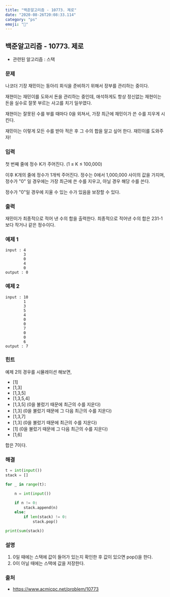 ```yaml
---
title: "백준알고리즘 - 10773. 제로"
date: "2020-08-26T20:08:33.114"
category: "ps"
emoji: "🎲"
---
```


## 백준알고리즘 - 10773. 제로

- 관련된 알고리즘 : 스택

### 문제

나코더 기장 재민이는 동아리 회식을 준비하기 위해서 장부를 관리하는 중이다.

재현이는 재민이를 도와서 돈을 관리하는 중인데, 애석하게도 항상 정신없는 재현이는 돈을 실수로 잘못 부르는 사고를 치기 일쑤였다.

재현이는 잘못된 수를 부를 때마다 0을 외쳐서, 가장 최근에 재민이가 쓴 수를 지우게 시킨다.

재민이는 이렇게 모든 수를 받아 적은 후 그 수의 합을 알고 싶어 한다. 재민이를 도와주자!

### 입력

첫 번째 줄에 정수 K가 주어진다. (1 ≤ K ≤ 100,000)

이후 K개의 줄에 정수가 1개씩 주어진다. 정수는 0에서 1,000,000 사이의 값을 가지며, 정수가 "0" 일 경우에는 가장 최근에 쓴 수를 지우고, 아닐 경우 해당 수를 쓴다.

정수가 "0"일 경우에 지울 수 있는 수가 있음을 보장할 수 있다.

### 출력

재민이가 최종적으로 적어 낸 수의 합을 출력한다. 최종적으로 적어낸 수의 합은 231-1보다 작거나 같은 정수이다.

### 예제 1

```
input : 4
        3
        0
        4
        0
output : 0
```

### 예제 2

```
input : 10
        1
        3
        5
        4
        0
        0
        7
        0
        0
        6
output : 7
```

### 힌트

예제 2의 경우를 시뮬레이션 해보면,

- [1]
- [1,3]
- [1,3,5]
- [1,3,5,4]
- [1,3,5] (0을 불렀기 때문에 최근의 수를 지운다)
- [1,3] (0을 불렀기 때문에 그 다음 최근의 수를 지운다)
- [1,3,7]
- [1,3] (0을 불렀기 때문에 최근의 수를 지운다)
- [1] (0을 불렀기 때문에 그 다음 최근의 수를 지운다)
- [1,6]

합은 7이다.

### 해결

```python
t = int(input())
stack = []

for _ in range(t):

    n = int(input())

    if n != 0:
        stack.append(n)
    else:
        if len(stack) != 0:
            stack.pop()

print(sum(stack))

```

### 설명

1. 0일 때에는 스택에 값이 들어가 있는지 확인한 후 값이 있으면 pop()을 한다.
2. 0이 아닐 때에는 스택에 값을 저장한다.

### 출처

- https://www.acmicpc.net/problem/10773
